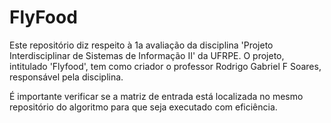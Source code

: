 # FlyFood

Este repositório diz respeito à 1a avaliação da disciplina 'Projeto Interdisciplinar de Sistemas de Informação II' da UFRPE. O projeto, intitulado 'Flyfood', tem como criador o professor Rodrigo Gabriel F Soares, responsável pela disciplina.

É importante verificar se a matriz de entrada está localizada no mesmo repositório do algoritmo para que seja executado com eficiência.
